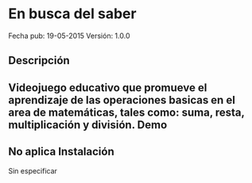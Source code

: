 # En busca del saber

Fecha pub: 19-05-2015
Versión: 1.0.0

Descripción
------------
Videojuego educativo que promueve el aprendizaje de las operaciones basicas en el area de matemáticas, tales como: suma, resta, multiplicación y división.
Demo
-----
No aplica
Instalación
------------
Sin especificar
